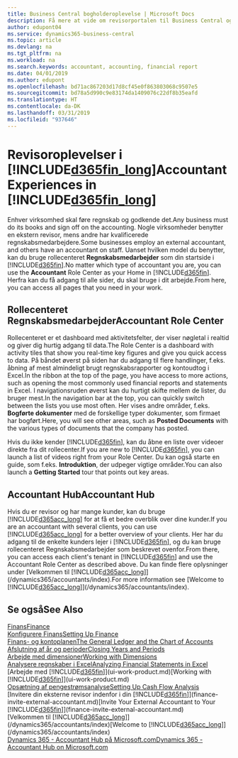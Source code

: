 ```yaml
---
title: Business Central bogholderoplevelse | Microsoft Docs
description: Få mere at vide om revisorportalen til Business Central og rollecenteret Regnskabsmedarbejder, der understøtter interne og eksterne revisorer i kundevirksomheden.
author: edupont04
ms.service: dynamics365-business-central
ms.topic: article
ms.devlang: na
ms.tgt_pltfrm: na
ms.workload: na
ms.search.keywords: accountant, accounting, financial report
ms.date: 04/01/2019
ms.author: edupont
ms.openlocfilehash: bd71ac867203d17d8cf45e0f863803068c9507e5
ms.sourcegitcommit: bd78a5d990c9e83174da1409076c22df8b35eafd
ms.translationtype: HT
ms.contentlocale: da-DK
ms.lasthandoff: 03/31/2019
ms.locfileid: "937646"
---
```

# <a name="accountant-experiences-in-included365finlongincludesd365finlongmdmd"></a><span data-ttu-id="fb683-103">Revisoroplevelser i [!INCLUDE[d365fin_long](includes/d365fin_long_md.md)]</span><span class="sxs-lookup"><span data-stu-id="fb683-103">Accountant Experiences in [!INCLUDE[d365fin_long](includes/d365fin_long_md.md)]</span></span>
<span data-ttu-id="fb683-104">Enhver virksomhed skal føre regnskab og godkende det.</span><span class="sxs-lookup"><span data-stu-id="fb683-104">Any business must do its books and sign off on the accounting.</span></span> <span data-ttu-id="fb683-105">Nogle virksomheder benytter en ekstern revisor, mens andre har kvalificerede regnskabsmedarbejdere.</span><span class="sxs-lookup"><span data-stu-id="fb683-105">Some businesses employ an external accountant, and others have an accountant on staff.</span></span> <span data-ttu-id="fb683-106">Uanset hvilken model du benytter, kan du bruge rollecenteret **Regnskabsmedarbejder** som din startside i [!INCLUDE[d365fin](includes/d365fin_md.md)].</span><span class="sxs-lookup"><span data-stu-id="fb683-106">No matter which type of accountant you are, you can use the **Accountant** Role Center as your Home in [!INCLUDE[d365fin](includes/d365fin_md.md)].</span></span> <span data-ttu-id="fb683-107">Herfra kan du få adgang til alle sider, du skal bruge i dit arbejde.</span><span class="sxs-lookup"><span data-stu-id="fb683-107">From here, you can access all pages that you need in your work.</span></span>  

## <a name="accountant-role-center"></a><span data-ttu-id="fb683-108">Rollecenteret Regnskabsmedarbejder</span><span class="sxs-lookup"><span data-stu-id="fb683-108">Accountant Role Center</span></span>
<span data-ttu-id="fb683-109">Rollecenteret er et dashboard med aktivitetsfelter, der viser nøgletal i realtid og giver dig hurtig adgang til data.</span><span class="sxs-lookup"><span data-stu-id="fb683-109">The Role Center is a dashboard with activity tiles that show you real-time key figures and give you quick access to data.</span></span> <span data-ttu-id="fb683-110">På båndet øverst på siden har du adgang til flere handlinger, f.eks. åbning af mest almindeligt brugt regnskabsrapporter og kontoudtog i Excel.</span><span class="sxs-lookup"><span data-stu-id="fb683-110">In the ribbon at the top of the page, you have access to more actions, such as opening the most commonly used financial reports and statements in Excel.</span></span> <span data-ttu-id="fb683-111">I navigationsruden øverst kan du hurtigt skifte mellem de lister, du bruger mest.</span><span class="sxs-lookup"><span data-stu-id="fb683-111">In the navigation bar at the top, you can quickly switch between the lists you use most often.</span></span> <span data-ttu-id="fb683-112">Her vises andre områder, f.eks. **Bogførte dokumenter** med de forskellige typer dokumenter, som firmaet har bogført.</span><span class="sxs-lookup"><span data-stu-id="fb683-112">Here, you will see other areas, such as **Posted Documents** with the various types of documents that the company has posted.</span></span>  

<span data-ttu-id="fb683-113">Hvis du ikke kender [!INCLUDE[d365fin](includes/d365fin_md.md)], kan du åbne en liste over videoer direkte fra dit rollecenter.</span><span class="sxs-lookup"><span data-stu-id="fb683-113">If you are new to [!INCLUDE[d365fin](includes/d365fin_md.md)], you can launch a list of videos right from your Role Center.</span></span> <span data-ttu-id="fb683-114">Du kan også starte en guide, som f.eks. **Introduktion**, der udpeger vigtige områder.</span><span class="sxs-lookup"><span data-stu-id="fb683-114">You can also launch a **Getting Started** tour that points out key areas.</span></span>  

## <a name="accountant-hub"></a><span data-ttu-id="fb683-115">Accountant Hub</span><span class="sxs-lookup"><span data-stu-id="fb683-115">Accountant Hub</span></span>
<span data-ttu-id="fb683-116">Hvis du er revisor og har mange kunder, kan du bruge [!INCLUDE[d365acc_long](includes/d365acc_long_md.md)] for at få et bedre overblik over dine kunder.</span><span class="sxs-lookup"><span data-stu-id="fb683-116">If you are an accountant with several clients, you can use [!INCLUDE[d365acc_long](includes/d365acc_long_md.md)] for a better overview of your clients.</span></span> <span data-ttu-id="fb683-117">Her har du adgang til de enkelte kunders lejer i [!INCLUDE[d365fin](includes/d365fin_md.md)], og du kan bruge rollecenteret Regnskabsmedarbejder som beskrevet ovenfor.</span><span class="sxs-lookup"><span data-stu-id="fb683-117">From there, you can access each client's tenant in [!INCLUDE[d365fin](includes/d365fin_md.md)] and use the Accountant Role Center as described above.</span></span> <span data-ttu-id="fb683-118">Du kan finde flere oplysninger under [Velkommen til [!INCLUDE[d365acc_long](includes/d365acc_long_md.md)]](/dynamics365/accountants/index).</span><span class="sxs-lookup"><span data-stu-id="fb683-118">For more information see [Welcome to [!INCLUDE[d365acc_long](includes/d365acc_long_md.md)]](/dynamics365/accountants/index).</span></span>  

## <a name="see-also"></a><span data-ttu-id="fb683-119">Se også</span><span class="sxs-lookup"><span data-stu-id="fb683-119">See Also</span></span>
[<span data-ttu-id="fb683-120">Finans</span><span class="sxs-lookup"><span data-stu-id="fb683-120">Finance</span></span>](finance.md)  
[<span data-ttu-id="fb683-121">Konfigurere Finans</span><span class="sxs-lookup"><span data-stu-id="fb683-121">Setting Up Finance</span></span>](finance-setup-finance.md)  
[<span data-ttu-id="fb683-122">Finans- og kontoplanen</span><span class="sxs-lookup"><span data-stu-id="fb683-122">The General Ledger and the Chart of Accounts</span></span>](finance-general-ledger.md)  
[<span data-ttu-id="fb683-123">Afslutning af år og perioder</span><span class="sxs-lookup"><span data-stu-id="fb683-123">Closing Years and Periods</span></span>](year-close-years-periods.md)  
[<span data-ttu-id="fb683-124">Arbejde med dimensioner</span><span class="sxs-lookup"><span data-stu-id="fb683-124">Working with Dimensions</span></span>](finance-dimensions.md)  
[<span data-ttu-id="fb683-125">Analysere regnskaber i Excel</span><span class="sxs-lookup"><span data-stu-id="fb683-125">Analyzing Financial Statements in Excel</span></span>](finance-analyze-excel.md)  
<span data-ttu-id="fb683-126">[Arbejde med [!INCLUDE[d365fin](includes/d365fin_md.md)]](ui-work-product.md)</span><span class="sxs-lookup"><span data-stu-id="fb683-126">[Working with [!INCLUDE[d365fin](includes/d365fin_md.md)]](ui-work-product.md)</span></span>  
[<span data-ttu-id="fb683-127">Opsætning af pengestrømsanalyse</span><span class="sxs-lookup"><span data-stu-id="fb683-127">Setting Up Cash Flow Analysis</span></span>](finance-setup-cash-flow-analyses.md)  
<span data-ttu-id="fb683-128">[Invitere din eksterne revisor indenfor i din [!INCLUDE[d365fin](includes/d365fin_md.md)]](finance-invite-external-accountant.md)</span><span class="sxs-lookup"><span data-stu-id="fb683-128">[Invite Your External Accountant to Your [!INCLUDE[d365fin](includes/d365fin_md.md)]](finance-invite-external-accountant.md)</span></span>  
<span data-ttu-id="fb683-129">[Velkommen til [!INCLUDE[d365acc_long](includes/d365acc_long_md.md)]](/dynamics365/accountants/index)</span><span class="sxs-lookup"><span data-stu-id="fb683-129">[Welcome to [!INCLUDE[d365acc_long](includes/d365acc_long_md.md)]](/dynamics365/accountants/index)</span></span>  
[<span data-ttu-id="fb683-130">Dynamics 365 - Accountant Hub på Microsoft.com</span><span class="sxs-lookup"><span data-stu-id="fb683-130">Dynamics 365 - Accountant Hub on Microsoft.com</span></span>](https://www.microsoft.com/en-us/dynamics365/financial-insights-for-accountants)  
